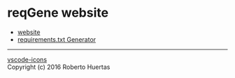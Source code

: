 # reqGene website

 - [website](https://reqgene.vercel.app/)
 - [requirements.txt Generator](https://github.com/ogty/requirements.txt-generator)

***

[vscode-icons](https://github.com/vscode-icons/vscode-icons)  
Copyright (c) 2016 Roberto Huertas